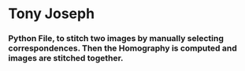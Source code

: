 # Tony Joseph
### Python File, to stitch two images by manually selecting correspondences. Then the Homography is computed and images are stitched together.

